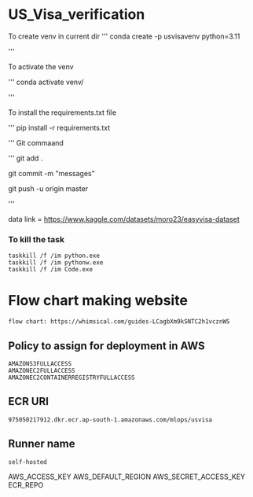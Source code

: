# US_Visa_verification

To create venv in current dir
'''
conda create -p usvisavenv python=3.11

'''

To activate the venv

'''
conda activate venv/

'''

To install the requirements.txt file

'''
pip install -r requirements.txt

'''
Git commaand

'''
git add .

git commit -m "messages"

git push -u origin master


'''

data link = https://www.kaggle.com/datasets/moro23/easyvisa-dataset

### To kill the task
```
taskkill /f /im python.exe 
taskkill /f /im pythonw.exe
taskkill /f /im Code.exe
```



# Flow chart making website
```
flow chart: https://whimsical.com/guides-LCagbXm9kSNTC2h1vcznWS
```

## Policy to assign for deployment in AWS

```
AMAZONS3FULLACCESS
AMAZONEC2FULLACCESS
AMAZONEC2CONTAINERREGISTRYFULLACCESS

```

## ECR URI

```
975050217912.dkr.ecr.ap-south-1.amazonaws.com/mlops/usvisa

```

## Runner name

```
self-hosted

```
AWS_ACCESS_KEY
AWS_DEFAULT_REGION
AWS_SECRET_ACCESS_KEY
ECR_REPO

```


